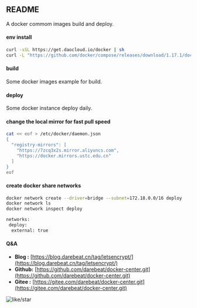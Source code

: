## README

A docker commom images build and deploy.


#### env install

```sh
curl -sSL https://get.daocloud.io/docker | sh
curl -L "https://github.com/docker/compose/releases/download/1.17.1/docker-compose-$(uname -s)-$(uname -m)" -o /usr/local/bin/docker-compose
```

#### build

Some docker images example for build.


#### deploy

Some docker instance deploy daily.


#### change the local mirror for fast pull speed

```sh
cat << eof > /etc/docker/daemon.json
{
  "registry-mirrors": [
    "https://7zcq3x2s.mirror.aliyuncs.com",
    "https://docker.mirrors.ustc.edu.cn"
  ]
}
eof
```

#### create docker share networks

```sh
docker network create --driver=bridge --subnet=172.18.0.0/16 deploy
docker network ls 
docker network inspect deploy
```

```xml
networks:
 deploy:
  external: true
```

#### Q&A

+ **Blog  :** [https://blog.darebeat.cn/tag/letsencrypt/](https://blog.darebeat.cn/tag/letsencrypt/)
+ **Github:** [https://github.com/darebeat/docker-center.git](https://github.com/darebeat/docker-center.git)
+ **Gitee :** [https://gitee.com/darebeat/docker-center.git](https://gitee.com/darebeat/docker-center.git)

![like/star](http://sm.darebeat.cn/images/2020/11/09/wechat-search.png)